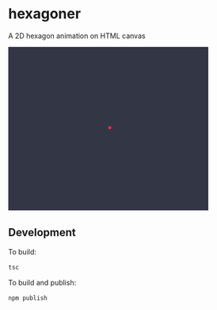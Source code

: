 # hexagoner

A 2D hexagon animation on HTML canvas

![Preview](hexagoner.gif)

## Development

To build:

```sh
tsc
```

To build and publish:

```sh
npm publish
```
